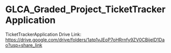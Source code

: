 # GLCA_Graded_Project_TicketTrackerApplication
TicketTrackerApplication
Drive Link:  https://drive.google.com/drive/folders/1atp1vJEoP7oHRrnfy9ZV0CBijelD1Dao?usp=share_link
